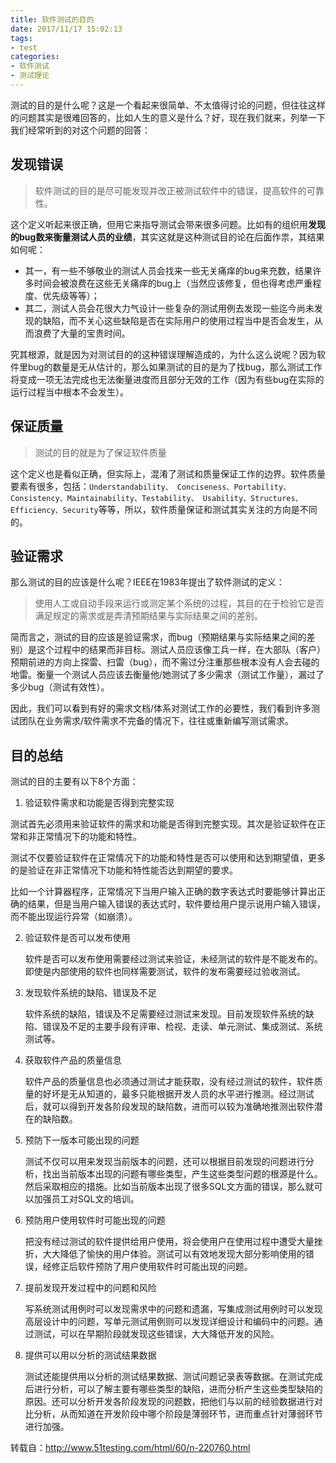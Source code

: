 ```yaml
---
title: 软件测试的目的
date: 2017/11/17 15:02:13
tags:
- test
categories:
- 软件测试
- 测试理论
---
```

测试的目的是什么呢？这是一个看起来很简单、不太值得讨论的问题，但往往这样的问题其实是很难回答的，比如人生的意义是什么？好，现在我们就来，列举一下我们经常听到的对这个问题的回答：

## 发现错误

>  软件测试的目的是尽可能发现并改正被测试软件中的错误，提高软件的可靠性。

这个定义听起来很正确，但用它来指导测试会带来很多问题。比如有的组织用**发现的bug数来衡量测试人员的业绩**，其实这就是这种测试目的论在后面作祟，其结果如何呢：

* 其一，有一些不够敬业的测试人员会找来一些无关痛痒的bug来充数，结果许多时间会被浪费在这些无关痛痒的bug上（当然应该修复，但也得考虑严重程度、优先级等等）；
* 其二，测试人员会花很大力气设计一些复杂的测试用例去发现一些迄今尚未发现的缺陷，而不关心这些缺陷是否在实际用户的使用过程当中是否会发生，从而浪费了大量的宝贵时间。

究其根源，就是因为对测试目的的这种错误理解造成的，为什么这么说呢？因为软件里bug的数量是无从估计的，那么如果测试的目的是为了找bug，那么测试工作将变成一项无法完成也无法衡量进度而且部分无效的工作（因为有些bug在实际的运行过程当中根本不会发生）。

## 保证质量

> 测试的目的就是为了保证软件质量

这个定义也是看似正确，但实际上，混淆了测试和质量保证工作的边界。软件质量要素有很多，包括：`Understandability、 Conciseness、Portability、Consistency、Maintainability、Testability、 Usability、Structures、Efficiency、Security`等等，所以，软件质量保证和测试其实关注的方向是不同的。

## 验证需求

那么测试的目的应该是什么呢？IEEE在1983年提出了软件测试的定义：

> 使用人工或自动手段来运行或测定某个系统的过程，其目的在于检验它是否满足规定的需求或是弄清预期结果与实际结果之间的差别。

简而言之，测试的目的应该是验证需求，而bug（预期结果与实际结果之间的差别）是这个过程中的结果而非目标。测试人员应该像工兵一样，在大部队（客户）预期前进的方向上探雷、扫雷（bug），而不需过分注重那些根本没有人会去碰的地雷。衡量一个测试人员应该去衡量他/她测试了多少需求（测试工作量），漏过了多少bug（测试有效性）。

因此，我们可以看到有好的需求文档/体系对测试工作的必要性，我们看到许多测试团队在业务需求/软件需求不完备的情况下，往往或重新编写测试需求。

## 目的总结

测试的目的主要有以下8个方面：
1. 验证软件需求和功能是否得到完整实现

  测试首先必须用来验证软件的需求和功能是否得到完整实现。其次是验证软件在正常和非正常情况下的功能和特性。

  测试不仅要验证软件在正常情况下的功能和特性是否可以使用和达到期望值，更多的是验证在非正常情况下功能和特性能否达到期望的要求。

  比如一个计算器程序，正常情况下当用户输入正确的数字表达式时要能够计算出正确的结果，但是当用户输入错误的表达式时，软件要给用户提示说用户输入错误，而不能出现运行异常（如崩溃）。

2. 验证软件是否可以发布使用

    软件是否可以发布使用需要经过测试来验证，未经测试的软件是不能发布的。即使是内部使用的软件也同样需要测试，软件的发布需要经过验收测试。

3. 发现软件系统的缺陷、错误及不足

    软件系统的缺陷，错误及不足需要经过测试来发现。目前发现软件系统的缺陷、错误及不足的主要手段有评审、检视、走读、单元测试、集成测试、系统测试等。

4. 获取软件产品的质量信息

    软件产品的质量信息也必须通过测试才能获取，没有经过测试的软件，软件质量的好坏是无从知道的，最多只能根据开发人员的水平进行推测。经过测试后，就可以得到开发各阶段发现的缺陷数，进而可以较为准确地推测出软件潜在的缺陷数。

5. 预防下一版本可能出现的问题

    测试不仅可以用来发现当前版本的问题，还可以根据目前发现的问题进行分析，找出当前版本出现的问题有哪些类型，产生这些类型问题的根源是什么。然后采取相应的措施。比如当前版本出现了很多SQL文方面的错误，那么就可以加强员工对SQL文的培训。

6. 预防用户使用软件时可能出现的问题

    把没有经过测试的软件提供给用户使用，将会使用户在使用过程中遭受大量挫折，大大降低了愉快的用户体验。测试可以有效地发现大部分影响使用的错误，经修正后软件预防了用户使用软件时可能出现的问题。

7. 提前发现开发过程中的问题和风险

    写系统测试用例时可以发现需求中的问题和遗漏，写集成测试用例时可以发现高层设计中的问题，写单元测试用例则可以发现详细设计和编码中的问题。通过测试，可以在早期阶段就发现这些错误，大大降低开发的风险。

8. 提供可以用以分析的测试结果数据

    测试还能提供用以分析的测试结果数据、测试问题记录表等数据。在测试完成后进行分析，可以了解主要有哪些类型的缺陷，进而分析产生这些类型缺陷的原因。还可以分析开发各阶段发现的问题数，把他们与以前的经验数据进行对比分析，从而知道在开发阶段中哪个阶段是薄弱环节，进而重点针对薄弱环节进行加强。

转载自：http://www.51testing.com/html/60/n-220760.html